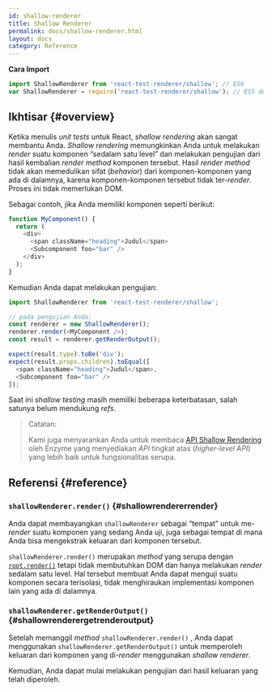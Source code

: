 ```yaml
---
id: shallow-renderer
title: Shallow Renderer
permalink: docs/shallow-renderer.html
layout: docs
category: Reference
---
```


**Cara Import**

```javascript
import ShallowRenderer from 'react-test-renderer/shallow'; // ES6
var ShallowRenderer = require('react-test-renderer/shallow'); // ES5 dengan npm
```

## Ikhtisar {#overview}

Ketika menulis _unit tests_ untuk React, _shallow rendering_ akan sangat membantu Anda. _Shallow rendering_ memungkinkan Anda untuk melakukan _render_ suatu komponen “sedalam satu level” dan melakukan pengujian dari hasil kembalian _render method_ komponen tersebut. Hasil _render method_ tidak akan memedulikan sifat (_behavior_) dari komponen-komponen yang ada di dalamnya, karena komponen-komponen tersebut tidak ter-_render_. Proses ini tidak memerlukan DOM.

Sebagai contoh, jika Anda memiliki komponen seperti berikut:

```javascript
function MyComponent() {
  return (
    <div>
      <span className="heading">Judul</span>
      <Subcomponent foo="bar" />
    </div>
  );
}
```

Kemudian Anda dapat melakukan pengujian:

```javascript
import ShallowRenderer from 'react-test-renderer/shallow';

// pada pengujian Anda:
const renderer = new ShallowRenderer();
renderer.render(<MyComponent />);
const result = renderer.getRenderOutput();

expect(result.type).toBe('div');
expect(result.props.children).toEqual([
  <span className="heading">Judul</span>,
  <Subcomponent foo="bar" />
]);
```

Saat ini _shallow testing_ masih memiliki beberapa keterbatasan, salah satunya belum mendukung _refs_.

> Catatan:
>
> Kami juga menyarankan Anda untuk membaca [API Shallow Rendering](http://airbnb.io/enzyme/docs/api/shallow.html) oleh Enzyme yang menyediakan _API_ tingkat atas (_higher-level API_) yang lebih baik untuk fungsionalitas serupa.


## Referensi {#reference}

### `shallowRenderer.render()` {#shallowrendererrender}

Anda dapat membayangkan `shallowRenderer` sebagai “tempat” untuk me-_render_ suatu komponen yang sedang Anda uji, juga sebagai tempat di mana Anda bisa mengekstrak keluaran dari komponen tersebut.

`shallowRenderer.render()` merupakan _method_ yang serupa dengan [`root.render()`](/docs/react-dom-client.html#createroot) tetapi tidak membutuhkan DOM dan hanya melakukan _render_ sedalam satu level. Hal tersebut membuat Anda dapat menguji suatu komponen secara terisolasi, tidak menghiraukan implementasi komponen lain yang ada di dalamnya.

### `shallowRenderer.getRenderOutput()` {#shallowrenderergetrenderoutput}

Setelah memanggil _method_ `shallowRenderer.render()` , Anda dapat menggunakan `shallowRenderer.getRenderOutput()` untuk memperoleh keluaran dari komponen yang di-_render_ menggunakan _shallow renderer_.

Kemudian, Anda dapat mulai melakukan pengujian dari hasil keluaran yang telah diperoleh.
